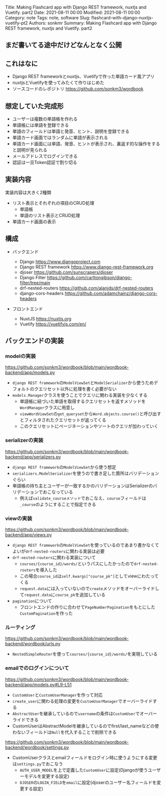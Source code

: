 Title: Making Flashcard app with Django REST framework, nuxtjs and Vuetify. part2
Date: 2021-08-11 00:00
Modified: 2021-08-11 00:00
Category: note
Tags: note, software
Slug: flashcard-with-django-nuxtjs-vuetify-pt2
Authors: sonkmr
Summary: Making Flashcard app with Django REST framework, nuxtjs and Vuetify. part2

## まだ書いてる途中だけどなんとなく公開
## これはなに

- Django REST frameworkとnuxtjs、Vuetifyで作った単語カード風アプリ
- nuxtjsとVuetifyを使ってみたくて作りはじめた
- ソースコードのレポジトリ https://github.com/sonkm3/wordbook

## 想定していた完成形

- ユーザーは複数の単語帳を作れる
- 単語帳には単語を登録できる
- 単語のフィールドは単語と発音、ヒント、説明を登録できる
- 単語カード画面ではランダムに単語が表示される
- 単語カード画面には単語、発音、ヒントが表示され、裏返す的な操作をすると説明が見られる
- メールアドレスでログインできる
- 認証は一旦Token認証で割り切る


## 実装内容

実装内容は大きく2種類  

- リスト表示とそれぞれの項目のCRUD処理
    - 単語帳
    - 単語のリスト表示とCRUD処理
- 単語カード画面の表示

## 構成
- バックエンド
    - Django https://www.djangoproject.com
    - Django REST framework https://www.django-rest-framework.org
    - djoser https://github.com/sunscrapers/djoser
    - Django Filter https://github.com/carltongibson/django-filter/tree/main
    - drf-nested-routers https://github.com/alanjds/drf-nested-routers
    - django-cors-headers https://github.com/adamchainz/django-cors-headers

- フロントエンド
    - NuxtJS https://nuxtjs.org
    - Vuetify https://vuetifyjs.com/en/

## バックエンドの実装
### modelの実装
https://github.com/sonkm3/wordbook/blob/main/wordbook-backend/app/models.py

- `django REST framework`の`ModelViewSet`と`ModelSerializer`から使うためデフォルトのクエリセット以外に処理を書く必要がない
- `models.Manager`クラスを使うことでクエリに関わる実装を少なくする
    - 単語帳に紐づいた単語を取得するクエリセットを返すメソッドを`WordManager`クラスに用意し
    - `viewWordViewSet`の`get_queryset`から`Word.objects.course()`と呼び出すとフィルタされたクエリセットが返ってくる
    - このクエリセットにページネーションやソートのクエリが加わっていく

### serializerの実装
https://github.com/sonkm3/wordbook/blob/main/wordbook-backend/app/serializers.py

- `django REST framework`の`ModelViewSet`から使う想定
- `serializers.ModelSerializer`を使うので書き足した箇所はバリデーションぐらい
- 単語帳の持ち主とユーザーが一致するかのバリデーションはSerializerのバリデーションでおこなっている
    - 例えば`validate_courseメソッド`でおこなえ、`course`フィールドは`_course`のようにすることで指定できる


### viewの実装
https://github.com/sonkm3/wordbook/blob/main/wordbook-backend/app/views.py

- `django REST framework`の`ModelViewSet`を使っているのであまり書かなくてよいが`drf-nested-routers`に関わる実装は必要
- `drf-nested-routers`に関わる実装について
    - `courses/{course_id}/words/`というパスにしたかったので`drf-nested-routers`を導入した
    - この場合`course_id`は`self.kwargs["course_pk"]`としてviewにわたってくる
    - `request.data`には入っていないので`create`メソッドをオーバーライドして`request.data`に`course_pk`を追加している
- `pagination`について
    - フロントエンドの作りに合わせて`PageNumberPagination`をもとにした`CustomPagination`を作った

### ルーティング
https://github.com/sonkm3/wordbook/blob/main/wordbook-backend/wordbook/urls.py

- `NestedSimpleRouter`を使って`courses/{course_id}/words/`を実現している


### emailでのログインについて
https://github.com/sonkm3/wordbook/blob/main/wordbook-backend/app/models.py#L9-L51

- `CustomUser`と`CustomUserManager`を作って対応
- `create_user`に関わる処理の変更を`CustomUserManager`でオーバーライドする
- `AbstractUser`を継承しているので`username`の条件は`CustomUser`でオーバーライドできる
- CustomUserはAbstractModelを継承しているのでfirst/last_nameなどの使わないフィールドは`Null`を代入することで削除できる


https://github.com/sonkm3/wordbook/blob/main/wordbook-backend/wordbook/settings.py

- CustomUserクラスとemailフィールドをログイン時に使うようにする変更は`settings.py`でおこなう
    - `AUTH_USER_MODEL`を上で定義した`CustomUser`に設定(Djangoが使うユーザーモデルを変更する設定)
    - `DJOSER`の`LOGIN_FIELD`を`email`に設定(djoserのユーザー名フィールドを変更する設定)
